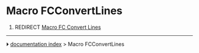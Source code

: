# Macro FCConvertLines
1.  REDIRECT [Macro FC Convert Lines](Macro_FC_Convert_Lines.md)



---
⏵ [documentation index](../README.md) > Macro FCConvertLines
